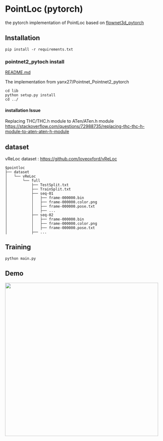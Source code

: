 # PointLoc (pytorch)
the pytorch implementation of PointLoc based on [flownet3d_pytorch](https://github.com/hyangwinter/flownet3d_pytorch/tree/master)


## Installation

```shell
pip install -r requirements.txt
```

### pointnet2_pytoch install
[README.md](models%2Flib%2FREADME.md)

The implementation from yanx27/Pointnet_Pointnet2_pytorch
```shell
cd lib
python setup.py install
cd ../
```

#### installation Issue
Replacing THC/THC.h module to ATen/ATen.h module
https://stackoverflow.com/questions/72988735/replacing-thc-thc-h-module-to-aten-aten-h-module

## dataset
vReLoc dataset : https://github.com/loveoxford/vReLoc
```shell
$pointloc
├── dataset
│   └── vReLoc
│       └── full
│           ├── TestSplit.txt
│           ├── TrainSplit.txt
│           ├── seq-01
│           │   ├── frame-000000.bin
│           │   ├── frame-000000.color.png
│           │   ├── frame-000000.pose.txt
│           │   ├── ...
│           ├── seq-02
│           │   ├── frame-000000.bin
│           │   ├── frame-000000.color.png
│           │   ├── frame-000000.pose.txt
│           ├── ...
```



## Training

```shell
python main.py 
```

## Demo

<img src="etc%2Fpointloc_demo_onlyscan.gif" width="500" height="500"/>
